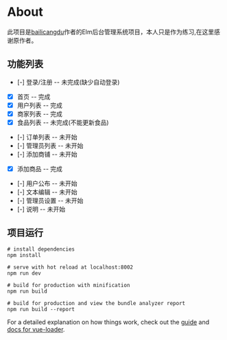 # About

此项目是[bailicangdu](https://github.com/bailicangdu/vue2-manage)作者的Elm后台管理系统项目，本人只是作为练习,在这里感谢原作者。

## 功能列表

- [-] 登录/注册 -- 未完成(缺少自动登录)
- [x] 首页 -- 完成
- [x] 用户列表 -- 完成
- [x] 商家列表 -- 完成
- [x] 食品列表 -- 未完成(不能更新食品)
- [-] 订单列表 -- 未开始
- [-] 管理员列表 -- 未开始
- [-] 添加商铺 -- 未开始
- [x] 添加商品 -- 完成
- [-] 用户公布 -- 未开始
- [-] 文本编辑 -- 未开始
- [-] 管理员设置 -- 未开始
- [-] 说明 -- 未开始

## 项目运行
```
# install dependencies
npm install

# serve with hot reload at localhost:8002
npm run dev

# build for production with minification
npm run build

# build for production and view the bundle analyzer report
npm run build --report
```

For a detailed explanation on how things work, check out the [guide](http://vuejs-templates.github.io/webpack/) and [docs for vue-loader](http://vuejs.github.io/vue-loader).
